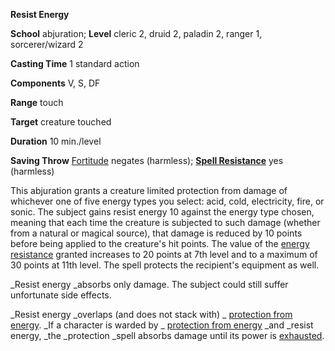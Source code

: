  **Resist Energy**

**School** abjuration; **Level** cleric 2, druid 2, paladin 2, ranger 1, sorcerer/wizard 2

**Casting Time** 1 standard action

**Components** V, S, DF

**Range** touch

**Target** creature touched

**Duration** 10 min./level

**Saving Throw** [Fortitude](../combat#_fortitude) negates (harmless); **[Spell Resistance](../glossary#_spell-resistance)** yes (harmless)

This abjuration grants a creature limited protection from damage of whichever one of five energy types you select: acid, cold, electricity, fire, or sonic. The subject gains resist energy 10 against the energy type chosen, meaning that each time the creature is subjected to such damage (whether from a natural or magical source), that damage is reduced by 10 points before being applied to the creature's hit points. The value of the [energy resistance](../glossary#_energy-resistance) granted increases to 20 points at 7th level and to a maximum of 30 points at 11th level. The spell protects the recipient's equipment as well.

_Resist energy _absorbs only damage. The subject could still suffer unfortunate side effects.

_Resist energy _overlaps (and does not stack with) _ [protection from energy](protectionFromEnergy#_protection-from-energy). _If a character is warded by _ [protection from energy](protectionFromEnergy#_protection-from-energy) _and _resist energy, _the _protection _spell absorbs damage until its power is [exhausted](../glossary#_exhausted).

